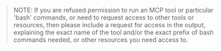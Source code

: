---
---
> NOTE: If you are refused permission to run an MCP tool or particular 'bash' commands, or need to request access to other tools or resources, then please include a request for access in the output, explaining the exact name of the tool and/or the exact prefix of bash commands needed, or other resources you need access to.
